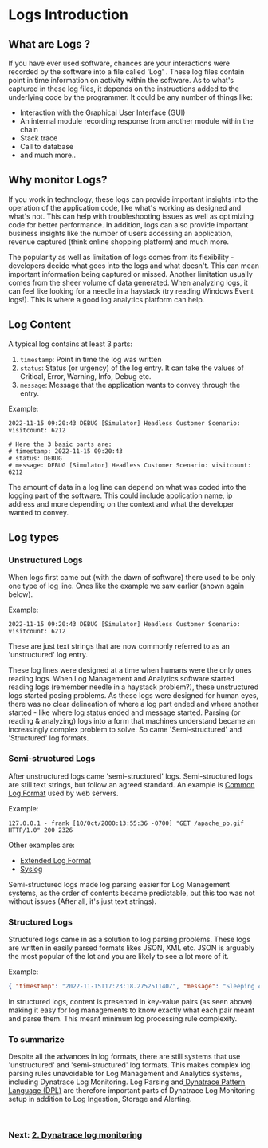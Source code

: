 # Logs Introduction

## What are Logs ?
If you have ever used software, chances are your interactions were recorded by the software into a file called 'Log' .  These log files contain point in time information on activity within the software. As to what's captured in these log files, it depends on the instructions added to the underlying code by the programmer. It could be any number of things like:
- Interaction with the Graphical User Interface (GUI)
- An internal module recording response from another module within the chain
- Stack trace
- Call to database
- and much more..

## Why monitor Logs?

If you work in technology, these logs can provide important insights into the operation of the application code, like what's working as designed and what's not. This can help with troubleshooting issues as well as optimizing code for better performance. In addition, logs can also provide important business insights like the number of users accessing an application, revenue captured (think online shopping platform) and much more. 

The popularity as well as limitation of logs comes from its flexibility - developers decide what goes into the logs and what doesn't. This can mean important information being captured or missed. Another limitation usually comes from the sheer volume of data generated. When analyzing logs, it can feel like looking for a needle in a haystack (try reading Windows Event logs!). This is where a good log analytics platform can help. 

## Log Content

A typical log contains at least 3 parts:
1. `timestamp`: Point in time the log was written
2. `status`: Status (or urgency) of the log entry. It can take the values of Critical, Error, Warning, Info, Debug etc.
3. `message`: Message that the application wants to convey through the entry. 

Example:
```log
2022-11-15 09:20:43 DEBUG [Simulator] Headless Customer Scenario: visitcount: 6212

# Here the 3 basic parts are:
# timestamp: 2022-11-15 09:20:43
# status: DEBUG
# message: DEBUG [Simulator] Headless Customer Scenario: visitcount: 6212
```

The amount of data in a log line can depend on what was coded into the logging part of the software. This could include application name, ip address and more depending on the context and what the developer  wanted to convey.

## Log types
### Unstructured Logs
When logs first came out (with the dawn of software) there used to be only one type of log line. Ones like the example we saw earlier (shown again below).

Example:
```
2022-11-15 09:20:43 DEBUG [Simulator] Headless Customer Scenario: visitcount: 6212
```

These are just text strings that are now commonly referred to as an 'unstructured' log entry.

These log lines were designed at a time when humans were the only ones reading logs. When Log Management and Analytics software started reading logs (remember needle in a haystack problem?), these unstructured logs started posing problems. As these logs were designed for human eyes, there was no clear delineation of where a log part ended and where another started - like where log status ended and message started. Parsing (or reading & analyzing) logs into a form that machines understand became an increasingly complex problem to solve. So came 'Semi-structured' and 'Structured' log formats.

### Semi-structured Logs
After unstructured logs came 'semi-structured' logs. Semi-structured logs are still text strings, but  follow an agreed standard. An example is  [Common Log Format](https://en.wikipedia.org/wiki/Common_Log_Format) used by web servers.

Example:
```log
127.0.0.1 - frank [10/Oct/2000:13:55:36 -0700] "GET /apache_pb.gif HTTP/1.0" 200 2326
```
Other examples are:
- [Extended Log Format](https://en.wikipedia.org/wiki/Extended_Log_Format)
- [Syslog](https://en.wikipedia.org/wiki/Syslog)

Semi-structured logs made log parsing easier for Log Management systems, as the order of contents became predictable, but this too was not without issues (After all, it's just text strings).

### Structured Logs
Structured logs came in as a solution to log parsing problems. These logs are written in easily parsed formats likes JSON, XML etc. JSON is arguably the most popular of the lot and you are likely to see a lot more of it.

Example:
```json
{ "timestamp": "2022-11-15T17:23:18.275251140Z", "message": "Sleeping 4.989986122s", "log_level": "info", "source": "cc.deployment_updater.scheduler", "data": {}, "thread_id": 47012094035440, "fiber_id": 47012138728420, "process_id": 6, "file": "/var/vcap/data/packages/cloud_controller_ng/bcf72371ae8625bf4e5d9ee6c9339ebff8f152f2/cloud_controller_ng/lib/cloud_controller/deployment_updater/scheduler.rb", "lineno": 54, "method": "update" }
```

In structured logs, content is presented in key-value pairs (as seen above) making it easy for log managements to know exactly what each pair meant and parse them. This meant minimum log processing rule complexity.

### To summarize
Despite all the advances in log formats, there are still systems that use 'unstructured' and 'semi-structured' log formats. This makes complex log parsing rules unavoidable for Log Management and Analytics systems, including Dynatrace Log Monitoring. Log Parsing and[ Dynatrace Pattern Language (DPL)](https://www.dynatrace.com/support/help/shortlink/dpl-dynatrace-pattern-language-hub) are therefore important parts of Dynatrace Log Monitoring setup in addition to Log Ingestion, Storage and Alerting.

<br/>

### Next: [2. Dynatrace log monitoring](2-dynatrace-log-monitoring.md)
